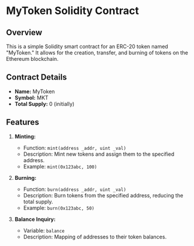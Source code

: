 # MyToken Solidity Contract

## Overview

This is a simple Solidity smart contract for an ERC-20 token named "MyToken." It allows for the creation, transfer, and burning of tokens on the Ethereum blockchain.

## Contract Details

- **Name:** MyToken
- **Symbol:** MKT
- **Total Supply:** 0 (initially)

## Features

1. **Minting:**
   - Function: `mint(address _addr, uint _val)`
   - Description: Mint new tokens and assign them to the specified address.
   - Example: `mint(0x123abc, 100)`

2. **Burning:**
   - Function: `burn(address _addr, uint _val)`
   - Description: Burn tokens from the specified address, reducing the total supply.
   - Example: `burn(0x123abc, 50)`

3. **Balance Inquiry:**
   - Variable: `balance`
   - Description: Mapping of addresses to their token balances.

